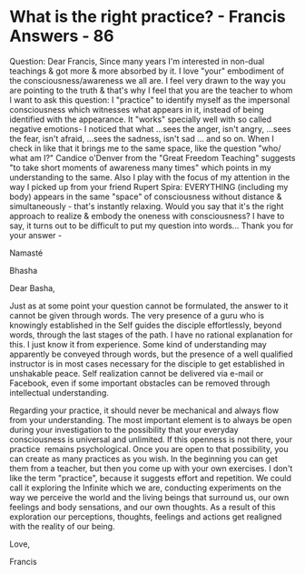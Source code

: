 # What is the right practice? - Francis Answers - 86









Question: Dear Francis, Since many years I'm interested in non-dual teachings &amp; got more &amp; more absorbed by it. I love &quot;your&quot; embodiment of the consciousness/awareness we all are. I feel very drawn to the way you are pointing to the truth &amp; that's why I feel that you are the teacher to whom I want to ask this question: I &quot;practice&quot; to identify myself as the impersonal consciousness which witnesses what appears in it, instead of being identified with the appearance. It &quot;works&quot; specially well with so called negative emotions- I noticed that what ...sees the anger, isn't angry, ...sees the fear, isn't afraid, ...sees the sadness, isn't sad ... and so on. When I check in like that it brings me to the same space, like the question &quot;who/ what am I?&quot; Candice o'Denver from the &quot;Great Freedom Teaching&quot; suggests &quot;to take short moments of awareness many times&quot; which points in my understanding to the same. Also I play with the focus of my attention in the way I picked up from your friend Rupert Spira: EVERYTHING (including my body) appears in the same &quot;space&quot; of consciousness without distance &amp; simultaneously - that's instantly relaxing. Would you say that it's the right approach to realize &amp; embody the oneness with consciousness? I have to say, it turns out to be difficult to put my question into words... Thank you for your answer -

Namast&eacute;

Bhasha&nbsp;

Dear Basha,

Just as at some point your question cannot be formulated, the answer to it cannot be given through words. The very presence of a guru who is knowingly established in the Self guides the disciple effortlessly, beyond words, through the last stages of the path. I have no rational explanation for this. I just know it from experience. Some kind of understanding may apparently be conveyed through words, but the presence of a well qualified instructor is in most cases necessary for the disciple to get established in unshakable peace. Self realization cannot be delivered via e-mail or Facebook, even if some important obstacles can be removed through intellectual understanding.&nbsp;

Regarding your practice, it should never be mechanical and always flow from your understanding. The most important element is to always be open during your investigation to the possibility that your everyday consciousness is universal and unlimited. If this openness is not there, your practice&nbsp;&nbsp;remains psychological. Once you are open to that possibility, you can create as many practices as you wish. In the beginning you can get them from a teacher, but then you come up with your own exercises. I don't like the term &quot;practice&quot;, because it suggests effort and repetition. We could call it exploring the Infinite which we are, conducting experiments on the way we perceive the world and the living beings that surround us, our own feelings and body sensations, and our own thoughts. As a result of this exploration our perceptions, thoughts, feelings and actions get realigned with the reality of our being.

Love,

Francis




  














